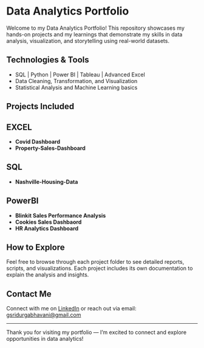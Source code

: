 # Data Analytics Portfolio

Welcome to my Data Analytics Portfolio! This repository showcases my hands-on projects and my learnings that demonstrate my skills in data analysis, visualization, and storytelling using real-world datasets.

## Technologies & Tools
- SQL | Python | Power BI | Tableau | Advanced Excel
- Data Cleaning, Transformation, and Visualization
- Statistical Analysis and Machine Learning basics

## Projects Included
  ## EXCEL
- **Covid Dashboard**
- **Property-Sales-Dashboard**
## SQL
- **Nashville-Housing-Data**

## PowerBI
- **Blinkit Sales Performance Analysis** 
- **Cookies Sales Dashbaord** 
- **HR Analytics Dashboard**
## How to Explore
Feel free to browse through each project folder to see detailed reports, scripts, and visualizations. Each project includes its own documentation to explain the analysis and insights.

## Contact Me
Connect with me on [LinkedIn](https://www.linkedin.com/in/sri-durga-bhavani-gude-61171b222/) or reach out via email: gsridurgabhavani@gmail.com

---

Thank you for visiting my portfolio — I’m excited to connect and explore opportunities in data analytics!
